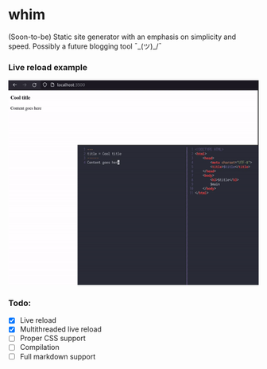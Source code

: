 # whim

(Soon-to-be) Static site generator with an emphasis on simplicity and speed. Possibly a future blogging tool ¯\_(ツ)_/¯

### Live reload example

![Live reload](./github/assets/live_reload_example.gif)

### Todo:

- [x] Live reload
- [x] Multithreaded live reload
- [ ] Proper CSS support
- [ ] Compilation
- [ ] Full markdown support
